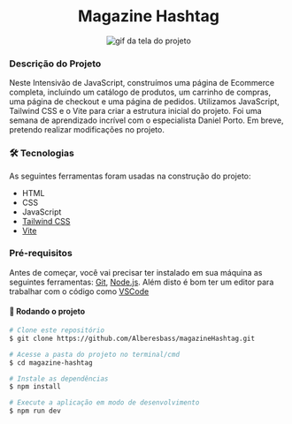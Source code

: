 <h1 align="center">Magazine Hashtag</h1>

<div align="center">
  
 <img src="./site-hashtag.gif" alt="gif da tela do projeto">
</div>

### Descrição do Projeto
Neste Intensivão de JavaScript, construímos uma página de Ecommerce completa, incluindo um catálogo de produtos, um carrinho de compras, uma página de checkout e uma página de pedidos. Utilizamos JavaScript, Tailwind CSS e o Vite para criar a estrutura inicial do projeto. Foi uma semana de aprendizado incrível com o especialista Daniel Porto. Em breve, pretendo realizar modificações no projeto.

### 🛠 Tecnologias

As seguintes ferramentas foram usadas na construção do projeto:

- HTML
- CSS
- JavaScript
- [Tailwind CSS](https://tailwindcss.com/)
- [Vite](https://vitejs.dev/)

### Pré-requisitos

Antes de começar, você vai precisar ter instalado em sua máquina as seguintes ferramentas:
[Git](https://git-scm.com), [Node.js](https://nodejs.org/en/). 
Além disto é bom ter um editor para trabalhar com o código como [VSCode](https://code.visualstudio.com/)

#### 🎲 Rodando o projeto

```bash
# Clone este repositório
$ git clone https://github.com/Alberesbass/magazineHashtag.git

# Acesse a pasta do projeto no terminal/cmd
$ cd magazine-hashtag

# Instale as dependências
$ npm install

# Execute a aplicação em modo de desenvolvimento
$ npm run dev
```
